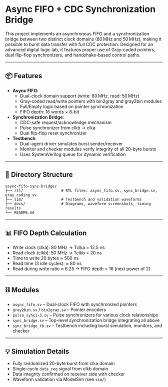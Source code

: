 
# Async FIFO + CDC Synchronization Bridge

This project implements an asynchronous FIFO and a synchronization bridge between two distinct clock domains (80 MHz and 50 MHz), making it possible to burst data transfer with full CDC protection. Designed for an advanced digital logic lab, it features proper use of Gray-coded pointers, dual flip-flop synchronizers, and handshake-based control paths.

---

## 📦 Features

- **Async FIFO**:
  - Dual-clock domain support (write: 80 MHz, read: 50 MHz)
  - Gray-coded read/write pointers with bin2gray and gray2bin modules
  - Full/Empty logic based on pointer synchronization
  - FIFO depth: 16 words × 8-bit
- **Synchronization Bridge**:
  - CDC-safe request/acknowledge mechanism
  - Pulse synchronizer from clkb → clka
  - Dual flip-flop reset synchronizer
- **Testbench**:
  - Dual-agent driver simulates burst sender/receiver
  - Monitor and checker modules verify integrity of all 20-byte bursts
  - Uses SystemVerilog queue for dynamic verification

---

## 📁 Directory Structure

```
async-fifo-sync-bridge/
├── rtl/                 # RTL files: async_fifo.sv, sync_bridge.sv, gray_coding.sv
├── sim/                 # Testbench and validation waveforms
├── docs/                # Diagrams, waveform screenshots, timing results
└── README.md
```

---

## 📊 FIFO Depth Calculation

- Write clock (clka): 80 MHz → Tclka = 12.5 ns
- Read clock (clkb): 50 MHz → Tclkb = 20 ns
- Time to write 20 bytes ≈ 500 ns
- Read time (3 idle cycles): ≈ 80 ns
- Read during write ratio ≈ 6.25 → FIFO depth = 16 (next power of 2)

---

## ⛓️ Modules

- `async_fifo.sv` – Dual-clock FIFO with synchronized pointers
- `gray2bin.sv` / `bin2gray.sv` – Pointer encoders
- `pulse_sync1-3.sv` – Pulse synchronizers for various clock relationships
- `sync_bridge.sv` – Top-level synchronization bridge integrating all above
- `sync_bridge_tb.sv` – Testbench including burst simulation, monitors, and checker

---

## 💡 Simulation Details

- Fully randomized 20-byte burst from clka domain
- Single-cycle `data_req` signal from clkb domain
- Data integrity confirmed on receiver side with checker
- Waveform validation via ModelSim (see `sim/`)

